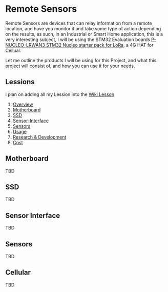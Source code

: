 # Remote Sensors
Remote Sensors are devices that can relay information from a remote location, and have you monitor it and take some type of action depending on the results, as such, in an Industrial or Smart Home application, this is a very interesting subject, I will be using the STM32 Evaluation boards [P-NUCLEO-LRWAN3 STM32 Nucleo starter pack for LoRa](https://www.st.com/content/st_com/en/products/evaluation-tools/product-evaluation-tools/stm32-nucleo-expansion-boards/p-nucleo-lrwan3.html), a 4G HAT for Celluar. 

Let me outline the products I will be using for this Project, and what this project will consist of, and how you can use it for your needs.

## Lessions
I plan on adding all my Lession into the [Wiki Lesson](https://github.com/Light-Wizzard/Remote-Sensors/wiki/Lessons)

1. [Overview](https://github.com/Light-Wizzard/Remote-Sensors/wiki/Lessons-Overview)
2. [Motherboard](https://github.com/Light-Wizzard/Remote-Sensors/wiki/Lessons-Motherboard)
3. [SSD](https://github.com/Light-Wizzard/Remote-Sensors/wiki/Lessons-SSD)
4. [Sensor-Interface](https://github.com/Light-Wizzard/Remote-Sensors/wiki/Lessons-Sensor-Interface)
5. [Sensors](https://github.com/Light-Wizzard/Remote-Sensors/wiki/Lessons-Sensors)
6. [Usage](https://github.com/Light-Wizzard/Remote-Sensors/wiki/Lessons-Usage)
7. [Research & Development](https://github.com/Light-Wizzard/Remote-Sensors/wiki/Research-and-Development)
8. [Cost](https://github.com/Light-Wizzard/Remote-Sensors/wiki/Costs)

## Motherboard
TBD

## SSD 
TBD

## Sensor Interface
TBD


## Sensors
TBD

## Cellular
TBD

![]()

![]()

![]()

